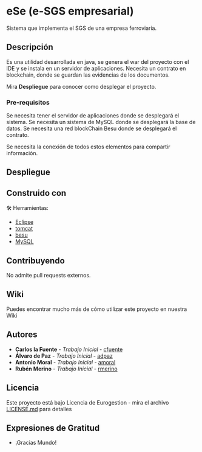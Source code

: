 # eSe (e-SGS empresarial)

Sistema que implementa el SGS de una empresa ferroviaria.

## Descripción 

Es una utilidad desarrollada en java, se genera el war  del proyecto con el IDE y se instala en un servidor de aplicaciones. Necesita un contrato en blockchain, donde se guardan las evidencias de los documentos.

Mira **Despliegue** para conocer como desplegar el proyecto.


### Pre-requisitos 

Se necesita tener el servidor de aplicaciones donde se desplegará el sistema.
Se necesita un sistema de MySQL donde se desplegará la base de datos.
Se necesita una red blockChain Besu donde se desplegará el contrato.

Se necesita la conexión de todos estos elementos para compartir información.


## Despliegue 



## Construido con 

🛠️ Herramientas: 

* [Eclipse]( https://www.eclipse.org/) 
* [tomcat](https://tomcat.apache.org/)
* [besu](https://https://besu.hyperledger.org/)
* [MySQL](https://www.mysql.com/)


## Contribuyendo 

No admite pull requests externos.

## Wiki 

Puedes encontrar mucho más de cómo utilizar este proyecto en nuestra Wiki


## Autores 

* **Carlos la Fuente** - *Trabajo Inicial* - [cfuente](https://gitlab.com/cfuente)
* **Álvaro de Paz** - *Trabajo Inicial* - [adpaz](https://gitlab.com/adpaz)
* **Antonio Moral** - *Trabajo Inicial* - [amoral](https://gitlab.com/amoral)
* **Rubén Merino** - *Trabajo Inicial* - [rmerino](https://gitlab.com/rmerino)

## Licencia 

Este proyecto está bajo Licencia de Eurogestion - mira el archivo [LICENSE.md](LICENSE.md) para detalles

## Expresiones de Gratitud 

* ¡Gracias Mundo! 

